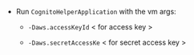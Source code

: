 * Run `CognitoHelperApplication` with the vm args:

  * `-Daws.accessKeyId` < for access key >
  
  * `-Daws.secretAccessKe` < for secret access key >